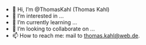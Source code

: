 - 👋 Hi, I’m @ThomasKahl (Thomas Kahl)
- 👀 I’m interested in ...
- 🌱 I’m currently learning ...
- 💞️ I’m looking to collaborate on ...
- 📫 How to reach me: mail to thomas.kahl@web.de.

<!---
ThomasKahl/ThomasKahl is a ✨ special ✨ repository because its `README.md` (this file) appears on your GitHub profile.
You can click the Preview link to take a look at your changes.
--->

